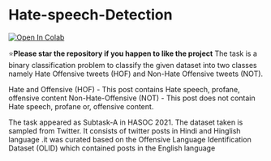 # Hate-speech-Detection
[![Open In Colab](https://colab.research.google.com/assets/colab-badge.svg)](Colab_demo.ipynb)

:star:**Please star the repository if you happen to like the project**
The task is a binary classification problem to 
classify the given dataset into two classes namely 
Hate Offensive tweets (HOF) and Non-Hate 
Offensive tweets (NOT).

Hate and Offensive (HOF) - This post contains 
Hate speech, profane, offensive content
Non-Hate-Offensive (NOT) - This post does not 
contain Hate speech, profane or, offensive 
content.

The task appeared as Subtask-A in HASOC 2021.
The dataset taken is sampled from Twitter. It 
consists of twitter posts in Hindi and Hinglish 
language .it was curated based on the Offensive 
Language Identification Dataset (OLID) which 
contained posts in the English language
